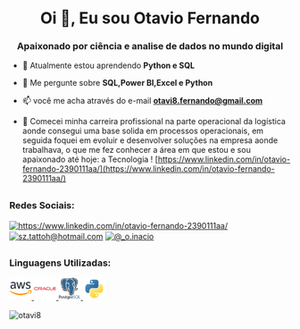 <h1 align="center">Oi 👋, Eu sou Otavio Fernando</h1>
<h3 align="center">Apaixonado por ciência e analise de dados no mundo digital</h3>

- 🌱 Atualmente estou aprendendo **Python e SQL**

- 💬 Me pergunte sobre **SQL,Power BI,Excel e Python**

- 📫 você me acha através do e-mail **otavi8.fernando@gmail.com**

- 📄 Comecei minha carreira profissional na parte operacional da logística aonde consegui uma base solida em processos operacionais, em seguida foquei em evoluir e desenvolver soluções na empresa aonde trabalhava, o que me fez conhecer a área em que estou e sou apaixonado até hoje: a Tecnologia ! [https://www.linkedin.com/in/otavio-fernando-2390111aa/](https://www.linkedin.com/in/otavio-fernando-2390111aa/)

##

<h3 align="left">Redes Sociais:</h3>
<p align="left">
<a href="https://linkedin.com/in/https://www.linkedin.com/in/otavio-fernando-2390111aa/" target="blank"><img align="center" src="https://raw.githubusercontent.com/rahuldkjain/github-profile-readme-generator/master/src/images/icons/Social/linked-in-alt.svg" alt="https://www.linkedin.com/in/otavio-fernando-2390111aa/" height="30" width="40" /></a>
<a href="https://fb.com/sz.tattoh@hotmail.com" target="blank"><img align="center" src="https://raw.githubusercontent.com/rahuldkjain/github-profile-readme-generator/master/src/images/icons/Social/facebook.svg" alt="sz.tattoh@hotmail.com" height="30" width="40" /></a>
<a href="https://instagram.com/@_o.inacio" target="blank"><img align="center" src="https://raw.githubusercontent.com/rahuldkjain/github-profile-readme-generator/master/src/images/icons/Social/instagram.svg" alt="@_o.inacio" height="30" width="40" /></a>
</p>


##


<h3 align="left">Linguagens Utilizadas:</h3>
<p align="left"> <a href="https://aws.amazon.com" target="_blank" rel="noreferrer"> <img src="https://raw.githubusercontent.com/devicons/devicon/master/icons/amazonwebservices/amazonwebservices-original-wordmark.svg" alt="aws" width="40" height="40"/> </a> <a href="https://www.oracle.com/" target="_blank" rel="noreferrer"> <img src="https://raw.githubusercontent.com/devicons/devicon/master/icons/oracle/oracle-original.svg" alt="oracle" width="40" height="40"/> </a> <a href="https://www.postgresql.org" target="_blank" rel="noreferrer"> <img src="https://raw.githubusercontent.com/devicons/devicon/master/icons/postgresql/postgresql-original-wordmark.svg" alt="postgresql" width="40" height="40"/> </a> <a href="https://www.python.org" target="_blank" rel="noreferrer"> <img src="https://raw.githubusercontent.com/devicons/devicon/master/icons/python/python-original.svg" alt="python" width="40" height="40"/> </a> </p>

<p><img align="center" src="https://github-readme-stats.vercel.app/api/top-langs?username=otavi8&show_icons=true&locale=en&layout=compact" alt="otavi8" /></p>

<!---

- 👋 Oi ,meu nome é Otavio
- 👀 I’m interested in ...
- 🌱 I’m currently learning ...
- 💞️ I’m looking to collaborate on ...
- 📫 How to reach me ...


Otavi8/Otavi8 is a ✨ special ✨ repository because its `README.md` (this file) appears on your GitHub profile.
You can click the Preview link to take a look at your changes.
--->
